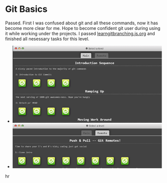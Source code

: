# Git Basics

Passed.
First I was confused about git and all these commands, now it has become more clear for me. Hope to become confident git user during using it while working under the projects.
I passed [learngitbranching.js.org](https://github.com/GavryshSergii/kottans-frontend/blob/main/learngitbranching.js.org) and finished all nesessary tasks for this level.

- ![Git Basic-test](/git_basics/Screenshot1.png)
- ![Git Basic-test](https://github.com/yuliaMasliak/kottans-frontend/blob/main/Git%20Basics/Screenshot2.png?raw=true)

hr
